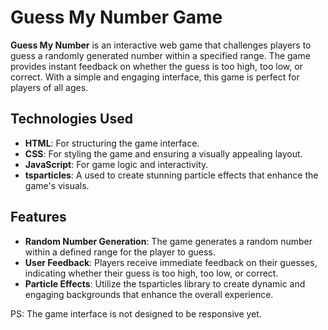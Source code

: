 # Guess My Number Game

**Guess My Number** is an interactive web game that challenges players to guess a randomly generated number within a specified range. The game provides instant feedback on whether the guess is too high, too low, or correct. With a simple and engaging interface, this game is perfect for players of all ages.

## Technologies Used

- **HTML**: For structuring the game interface.
- **CSS**: For styling the game and ensuring a visually appealing layout.
- **JavaScript**: For game logic and interactivity.
- **tsparticles**: A used to create stunning particle effects that enhance the game's visuals.

## Features

- **Random Number Generation**: The game generates a random number within a defined range for the player to guess.
- **User Feedback**: Players receive immediate feedback on their guesses, indicating whether their guess is too high, too low, or correct.
- **Particle Effects**: Utilize the tsparticles library to create dynamic and engaging backgrounds that enhance the overall experience.

PS: The game interface is not designed to be responsive yet.
